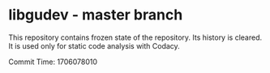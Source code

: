 # libgudev - master branch

This repository contains frozen state of the repository.
Its history is cleared. It is used only for static code
analysis with Codacy.

Commit Time: 1706078010